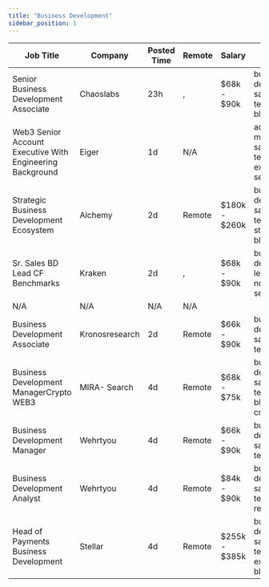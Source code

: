 ```yaml
---
title: "Business Development"
sidebar_position: 1
---
```


| Job Title | Company | Posted Time | Remote | Salary | Tags | Apply Link |
|-----------|---------|-------------|--------|--------|------|------------|
| Senior Business Development Associate | Chaoslabs | 23h | , | $68k - $90k | business development, sales, non tech, senior, blockchain | [Apply](https://web3.career/senior-business-development-associate-chaoslabs/100275) |
| Web3 Senior Account Executive With Engineering Background | Eiger | 1d | N/A |  | account manager, sales, non tech, executive, senior | [Apply](https://web3.career/web3-senior-account-executive-with-engineering-background-eiger/100235) |
| Strategic Business Development Ecosystem | Alchemy | 2d | Remote | $180k - $260k | business development, sales, non tech, strategy, blockchain | [Apply](https://web3.career/strategic-business-development-ecosystem-alchemy/100154) |
| Sr. Sales BD Lead CF Benchmarks | Kraken | 2d | , | $68k - $90k | business development, lead, sales, non tech, senior | [Apply](https://web3.career/sr-sales-bd-lead-cf-benchmarks-kraken/100151) |
| N/A | N/A | N/A | N/A |  |  | [Apply](https://web3.career/metana) |
| Business Development Associate | Kronosresearch | 2d | Remote | $66k - $90k | business development, sales, non tech, remote | [Apply](https://web3.career/business-development-associate-kronosresearch/100102) |
| Business Development ManagerСrypto WEB3 | MIRA- Search | 4d | Remote | $68k - $75k | business development, sales, non tech, blockchain, crypto | [Apply](https://web3.career/business-development-manager-rypto-web3-mira-search/99886) |
| Business Development Manager | Wehrtyou | 4d | Remote | $66k - $90k | business development, sales, non tech, remote | [Apply](https://web3.career/business-development-manager-wehrtyou/99773) |
| Business Development Analyst | Wehrtyou | 4d | Remote | $84k - $90k | business development, sales, non tech, analyst, remote | [Apply](https://web3.career/business-development-analyst-wehrtyou/99772) |
| Head of Payments Business Development | Stellar | 4d | Remote | $255k - $385k | business development, sales, non tech, executive, blockchain | [Apply](https://web3.career/head-of-payments-business-development-stellar/97571) |
